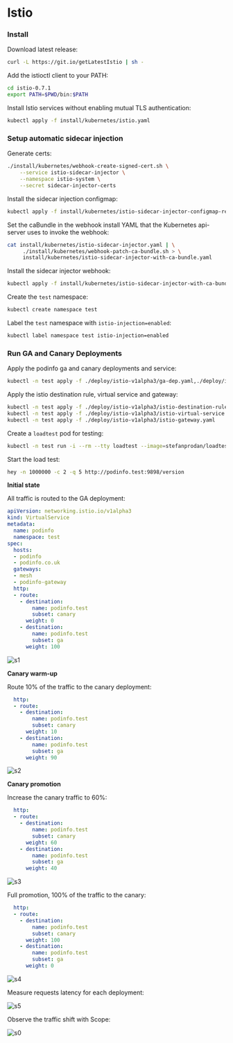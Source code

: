 # Istio

### Install

Download latest release:

```bash
curl -L https://git.io/getLatestIstio | sh -
```

Add the istioctl client to your PATH:

```bash
cd istio-0.7.1
export PATH=$PWD/bin:$PATH
```

Install Istio services without enabling mutual TLS authentication:

```bash
kubectl apply -f install/kubernetes/istio.yaml
``` 

### Setup automatic sidecar injection

Generate certs:

```bash
./install/kubernetes/webhook-create-signed-cert.sh \
    --service istio-sidecar-injector \
    --namespace istio-system \
    --secret sidecar-injector-certs
```

Install the sidecar injection configmap:

```bash
kubectl apply -f install/kubernetes/istio-sidecar-injector-configmap-release.yaml
```

Set the caBundle in the webhook install YAML that the Kubernetes api-server uses to invoke the webhook:

```bash
cat install/kubernetes/istio-sidecar-injector.yaml | \
     ./install/kubernetes/webhook-patch-ca-bundle.sh > \
     install/kubernetes/istio-sidecar-injector-with-ca-bundle.yaml
```

Install the sidecar injector webhook:

```bash
kubectl apply -f install/kubernetes/istio-sidecar-injector-with-ca-bundle.yaml
```

Create the `test` namespace:

```bash
kubectl create namespace test
```

Label the `test` namespace with `istio-injection=enabled`:

```bash
kubectl label namespace test istio-injection=enabled
```

### Run GA and Canary Deployments

Apply the podinfo ga and canary deployments and service:

```bash
kubectl -n test apply -f ./deploy/istio-v1alpha3/ga-dep.yaml,./deploy/istio-v1alpha3/canary-dep.yaml,./deploy/istio-v1alpha3/svc.yaml
```

Apply the istio destination rule, virtual service and gateway:

```bash
kubectl -n test apply -f ./deploy/istio-v1alpha3/istio-destination-rule.yaml
kubectl -n test apply -f ./deploy/istio-v1alpha3/istio-virtual-service.yaml
kubectl -n test apply -f ./deploy/istio-v1alpha3/istio-gateway.yaml
```

Create a `loadtest` pod for testing:

```bash
kubectl -n test run -i --rm --tty loadtest --image=stefanprodan/loadtest --restart=Never -- sh
```

Start the load test:

```bash
hey -n 1000000 -c 2 -q 5 http://podinfo.test:9898/version
```

**Initial state**

All traffic is routed to the GA deployment:

```yaml
apiVersion: networking.istio.io/v1alpha3
kind: VirtualService
metadata:
  name: podinfo
  namespace: test
spec:
  hosts:
  - podinfo
  - podinfo.co.uk
  gateways:
  - mesh
  - podinfo-gateway
  http:
  - route:
    - destination:
        name: podinfo.test
        subset: canary
      weight: 0
    - destination:
        name: podinfo.test
        subset: ga
      weight: 100
```

![s1](https://github.com/stefanprodan/k8s-podinfo/blob/master/docs/screens/istio-c-s1.png)

**Canary warm-up**

Route 10% of the traffic to the canary deployment:

```yaml
  http:
  - route:
    - destination:
        name: podinfo.test
        subset: canary
      weight: 10
    - destination:
        name: podinfo.test
        subset: ga
      weight: 90
```

![s2](https://github.com/stefanprodan/k8s-podinfo/blob/master/docs/screens/istio-c-s2.png)

**Canary promotion**

Increase the canary traffic to 60%:

```yaml
  http:
  - route:
    - destination:
        name: podinfo.test
        subset: canary
      weight: 60
    - destination:
        name: podinfo.test
        subset: ga
      weight: 40
```

![s3](https://github.com/stefanprodan/k8s-podinfo/blob/master/docs/screens/istio-c-s3.png)

Full promotion, 100% of the traffic to the canary:

```yaml
  http:
  - route:
    - destination:
        name: podinfo.test
        subset: canary
      weight: 100
    - destination:
        name: podinfo.test
        subset: ga
      weight: 0
```

![s4](https://github.com/stefanprodan/k8s-podinfo/blob/master/docs/screens/istio-c-s4.png)

Measure requests latency for each deployment:

![s5](https://github.com/stefanprodan/k8s-podinfo/blob/master/docs/screens/istio-c-s5.png)
 
Observe the traffic shift with Scope:

![s0](https://github.com/stefanprodan/k8s-podinfo/blob/master/docs/screens/istio-c-s0.png)
